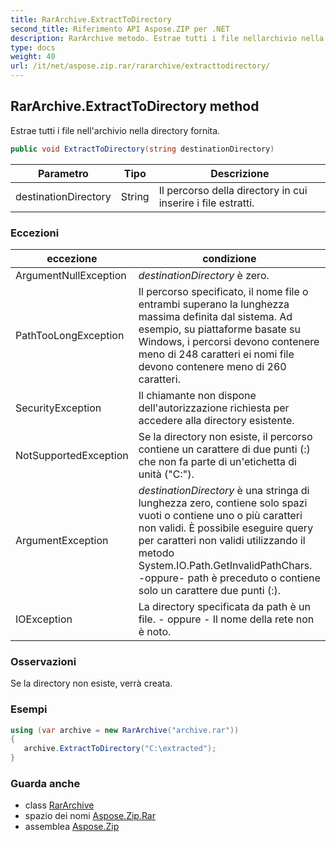 ```yaml
---
title: RarArchive.ExtractToDirectory
second_title: Riferimento API Aspose.ZIP per .NET
description: RarArchive metodo. Estrae tutti i file nellarchivio nella directory fornita.
type: docs
weight: 40
url: /it/net/aspose.zip.rar/rararchive/extracttodirectory/
---
```

## RarArchive.ExtractToDirectory method

Estrae tutti i file nell'archivio nella directory fornita.

```csharp
public void ExtractToDirectory(string destinationDirectory)
```

| Parametro | Tipo | Descrizione |
| --- | --- | --- |
| destinationDirectory | String | Il percorso della directory in cui inserire i file estratti. |

### Eccezioni

| eccezione | condizione |
| --- | --- |
| ArgumentNullException | *destinationDirectory* è zero. |
| PathTooLongException | Il percorso specificato, il nome file o entrambi superano la lunghezza massima definita dal sistema. Ad esempio, su piattaforme basate su Windows, i percorsi devono contenere meno di 248 caratteri ei nomi file devono contenere meno di 260 caratteri. |
| SecurityException | Il chiamante non dispone dell'autorizzazione richiesta per accedere alla directory esistente. |
| NotSupportedException | Se la directory non esiste, il percorso contiene un carattere di due punti (:) che non fa parte di un'etichetta di unità ("C:\"). |
| ArgumentException | *destinationDirectory* è una stringa di lunghezza zero, contiene solo spazi vuoti o contiene uno o più caratteri non validi. È possibile eseguire query per caratteri non validi utilizzando il metodo System.IO.Path.GetInvalidPathChars. -oppure- path è preceduto o contiene solo un carattere due punti (:). |
| IOException | La directory specificata da path è un file. - oppure - Il nome della rete non è noto. |

### Osservazioni

Se la directory non esiste, verrà creata.

### Esempi

```csharp
using (var archive = new RarArchive("archive.rar")) 
{ 
   archive.ExtractToDirectory("C:\extracted");
}
```

### Guarda anche

* class [RarArchive](../)
* spazio dei nomi [Aspose.Zip.Rar](../../rararchive/)
* assemblea [Aspose.Zip](../../../)


